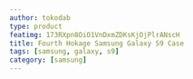 ```yaml
---
author: tokodab
type: product
featimg: 173RXpn8OiO1VnDxmZDKsKjOjPlrANscH
title: Fourth Hokage Samsung Galaxy S9 Case
tags: [samsung, galaxy, s9]
category: [samsung]
---
```

